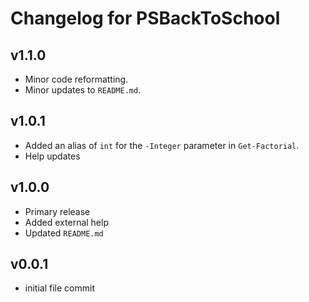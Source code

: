 # Changelog for PSBackToSchool

## v1.1.0

+ Minor code reformatting.
+ Minor updates to `README.md`.

## v1.0.1

+ Added an alias of `int` for the `-Integer` parameter in `Get-Factorial`.
+ Help updates

## v1.0.0

+ Primary release
+ Added external help
+ Updated `README.md`

## v0.0.1

+ initial file commit
